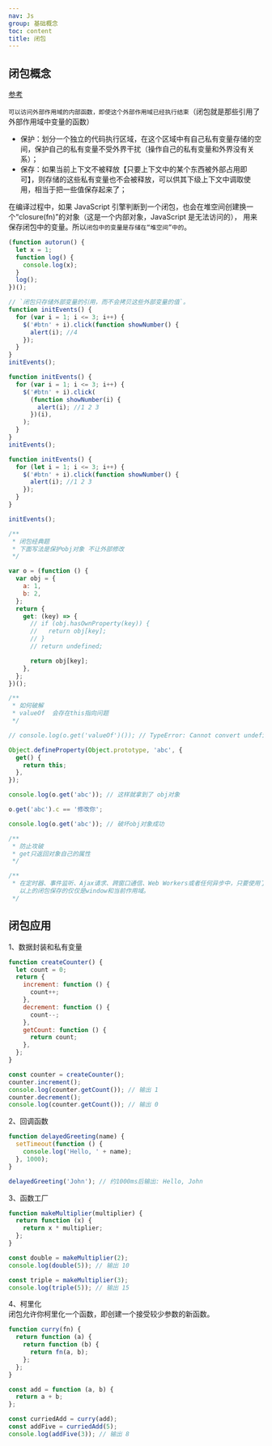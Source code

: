 ```yaml
---
nav: Js
group: 基础概念
toc: content
title: 闭包
---
```


## 闭包概念

<a href="https://juejin.cn/post/6844903769646317576" target="_blank">参考</a>

`可以访问外部作用域的内部函数，即使这个外部作用域已经执行结束`（闭包就是那些引用了外部作用域中变量的函数）

- 保护：划分一个独立的代码执行区域，在这个区域中有自己私有变量存储的空间，保护自己的私有变量不受外界干扰（操作自己的私有变量和外界没有关系）；
- 保存：如果当前上下文不被释放【只要上下文中的某个东西被外部占用即可】，则存储的这些私有变量也不会被释放，可以供其下级上下文中调取使用，相当于把一些值保存起来了；

在编译过程中，如果 JavaScript 引擎判断到一个闭包，也会在堆空间创建换一个“closure(fn)”的对象（这是一个内部对象，JavaScript 是无法访问的），
用来保存闭包中的变量。所以`闭包中的变量是存储在“堆空间”中的`。

```js
(function autorun() {
  let x = 1;
  function log() {
    console.log(x);
  }
  log();
})();

// `闭包只存储外部变量的引用，而不会拷贝这些外部变量的值`。
function initEvents() {
  for (var i = 1; i <= 3; i++) {
    $('#btn' + i).click(function showNumber() {
      alert(i); //4
    });
  }
}
initEvents();

function initEvents() {
  for (var i = 1; i <= 3; i++) {
    $('#btn' + i).click(
      (function showNumber(i) {
        alert(i); //1 2 3
      })(i),
    );
  }
}
initEvents();

function initEvents() {
  for (let i = 1; i <= 3; i++) {
    $('#btn' + i).click(function showNumber() {
      alert(i); //1 2 3
    });
  }
}

initEvents();

/**
 * 闭包经典题
 * 下面写法是保护obj对象 不让外部修改
 */

var o = (function () {
  var obj = {
    a: 1,
    b: 2,
  };
  return {
    get: (key) => {
      // if (obj.hasOwnProperty(key)) {
      //   return obj[key];
      // }
      // return undefined;

      return obj[key];
    },
  };
})();

/**
 * 如何破解
 * valueOf  会存在this指向问题
 */

// console.log(o.get('valueOf')()); // TypeError: Cannot convert undefined or null to object

Object.defineProperty(Object.prototype, 'abc', {
  get() {
    return this;
  },
});

console.log(o.get('abc')); // 这样就拿到了 obj对象

o.get('abc').c == '修改你';

console.log(o.get('abc')); // 破坏obj对象成功

/**
 * 防止攻破
 * get只返回对象自己的属性
 */

/**
 * 在定时器、事件监听、Ajax请求、跨窗口通信、Web Workers或者任何异步中，只要使用了回调函数，实际上就是在使用闭包
   以上的闭包保存的仅仅是window和当前作用域。
 */
```

## 闭包应用

1、数据封装和私有变量

```js
function createCounter() {
  let count = 0;
  return {
    increment: function () {
      count++;
    },
    decrement: function () {
      count--;
    },
    getCount: function () {
      return count;
    },
  };
}

const counter = createCounter();
counter.increment();
console.log(counter.getCount()); // 输出 1
counter.decrement();
console.log(counter.getCount()); // 输出 0
```

2、回调函数

```js
function delayedGreeting(name) {
  setTimeout(function () {
    console.log('Hello, ' + name);
  }, 1000);
}

delayedGreeting('John'); // 约1000ms后输出: Hello, John
```

3、函数工厂

```js
function makeMultiplier(multiplier) {
  return function (x) {
    return x * multiplier;
  };
}

const double = makeMultiplier(2);
console.log(double(5)); // 输出 10

const triple = makeMultiplier(3);
console.log(triple(5)); // 输出 15
```

4、柯里化  
闭包允许你柯里化一个函数，即创建一个接受较少参数的新函数。

```js
function curry(fn) {
  return function (a) {
    return function (b) {
      return fn(a, b);
    };
  };
}

const add = function (a, b) {
  return a + b;
};

const curriedAdd = curry(add);
const addFive = curriedAdd(5);
console.log(addFive(3)); // 输出 8
```
